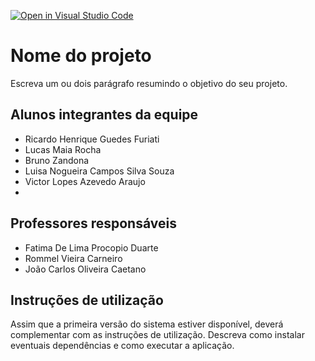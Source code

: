 [![Open in Visual Studio Code](https://classroom.github.com/assets/open-in-vscode-f059dc9a6f8d3a56e377f745f24479a46679e63a5d9fe6f495e02850cd0d8118.svg)](https://classroom.github.com/online_ide?assignment_repo_id=459874&assignment_repo_type=GroupAssignmentRepo)
# Nome do projeto

Escreva um ou dois  parágrafo resumindo o objetivo do seu projeto.

## Alunos integrantes da equipe

* Ricardo Henrique Guedes Furiati 
* Lucas Maia Rocha
* Bruno Zandona
* Luisa Nogueira Campos Silva Souza
* Victor Lopes Azevedo Araujo
* 
## Professores responsáveis

* Fatima De Lima Procopio Duarte
* Rommel Vieira Carneiro
* João Carlos Oliveira Caetano

## Instruções de utilização

Assim que a primeira versão do sistema estiver disponível, deverá complementar com as instruções de utilização. Descreva como instalar eventuais dependências e como executar a aplicação.
